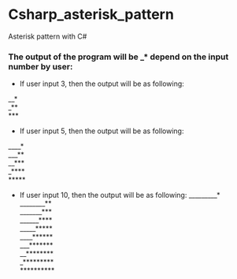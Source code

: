 # Csharp_asterisk_pattern
Asterisk pattern with C#

### The output of the program will be _* depend on the input number by user:
- If user input 3, then the output will be as following:

__* </br>
_** </br>
*** </br>
	

- If user input 5, then the output will be as following:

____* </br>
___** </br>
__*** </br>
_**** </br>
***** </br>

- If user input 10, then the output will be as following:
_________* </br>
________** </br>
_______*** </br>
______**** </br>
_____***** </br>
____****** </br>
___******* </br>
__******** </br>
_********* </br>
********** </br>
